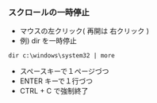 ### スクロールの一時停止

- マウスの左クリック( 再開は 右クリック )
- 例) dir を一時停止
```
dir c:\windows\system32 | more
```
  - スペースキーで１ページづつ
  - ENTER キーで１行づつ
  - CTRL + C で強制終了
